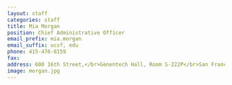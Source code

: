 ```yaml
---
layout: staff
categories: staff
title: Mia Morgan
position: Chief Administrative Officer
email_prefix: mia.morgan
email_suffix: ucsf, edu
phone: 415-476-8159
fax:
address: 600 16th Street,</br>Genentech Hall, Room S-222P</br>San Francisco, CA 94158-2140</br>
image: morgan.jpg
---
```

